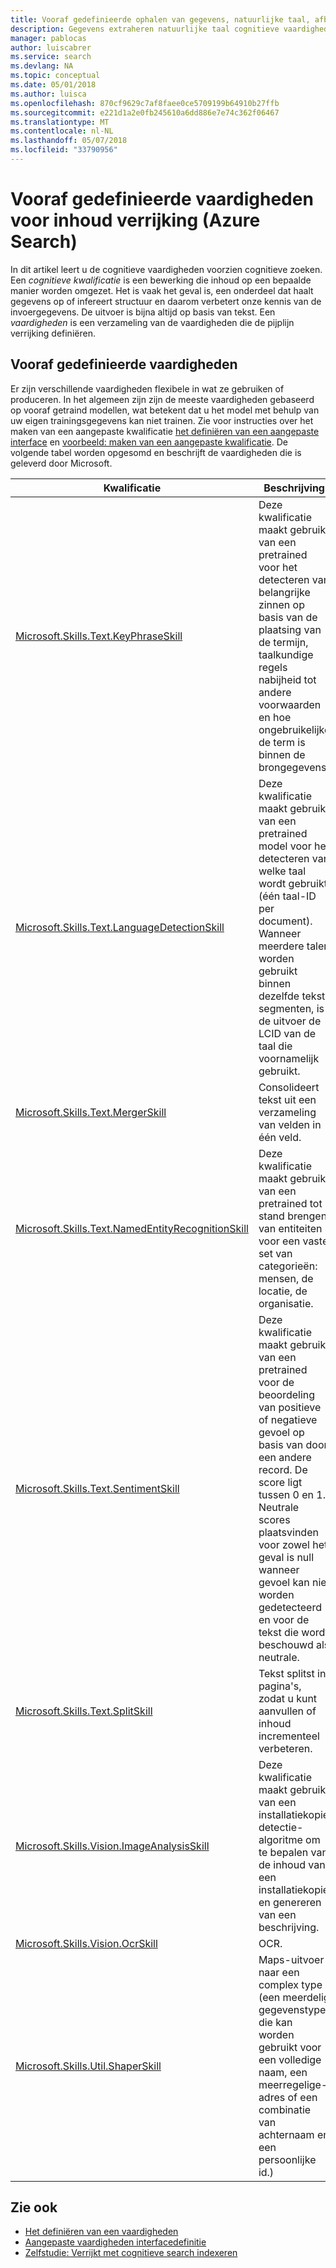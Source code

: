 ```yaml
---
title: Vooraf gedefinieerde ophalen van gegevens, natuurlijke taal, afbeelding verwerken vaardigheden (Azure Search) | Microsoft Docs
description: Gegevens extraheren natuurlijke taal cognitieve vaardigheden verwerking van afbeeldingen toevoegen semantiek en structuur onbewerkte inhoud in een pijplijn Zoek in Azure.
manager: pablocas
author: luiscabrer
ms.service: search
ms.devlang: NA
ms.topic: conceptual
ms.date: 05/01/2018
ms.author: luisca
ms.openlocfilehash: 870cf9629c7af8faee0ce5709199b64910b27ffb
ms.sourcegitcommit: e221d1a2e0fb245610a6dd886e7e74c362f06467
ms.translationtype: MT
ms.contentlocale: nl-NL
ms.lasthandoff: 05/07/2018
ms.locfileid: "33790956"
---
```

# <a name="predefined-skills-for-content-enrichment-azure-search"></a>Vooraf gedefinieerde vaardigheden voor inhoud verrijking (Azure Search)

In dit artikel leert u de cognitieve vaardigheden voorzien cognitieve zoeken. Een *cognitieve kwalificatie* is een bewerking die inhoud op een bepaalde manier worden omgezet. Het is vaak het geval is, een onderdeel dat haalt gegevens op of infereert structuur en daarom verbetert onze kennis van de invoergegevens. De uitvoer is bijna altijd op basis van tekst. Een *vaardigheden* is een verzameling van de vaardigheden die de pijplijn verrijking definiëren. 

## <a name="predefined-skills"></a>Vooraf gedefinieerde vaardigheden

Er zijn verschillende vaardigheden flexibele in wat ze gebruiken of produceren. In het algemeen zijn zijn de meeste vaardigheden gebaseerd op vooraf getraind modellen, wat betekent dat u het model met behulp van uw eigen trainingsgegevens kan niet trainen. Zie voor instructies over het maken van een aangepaste kwalificatie [het definiëren van een aangepaste interface](cognitive-search-custom-skill-interface.md) en [voorbeeld: maken van een aangepaste kwalificatie](cognitive-search-create-custom-skill-example.md). De volgende tabel worden opgesomd en beschrijft de vaardigheden die is geleverd door Microsoft. 

| Kwalificatie | Beschrijving |
|-------|-------------|
| [Microsoft.Skills.Text.KeyPhraseSkill](cognitive-search-skill-keyphrases.md) | Deze kwalificatie maakt gebruik van een pretrained voor het detecteren van belangrijke zinnen op basis van de plaatsing van de termijn, taalkundige regels nabijheid tot andere voorwaarden en hoe ongebruikelijke de term is binnen de brongegevens. |
| [Microsoft.Skills.Text.LanguageDetectionSkill](cognitive-search-skill-language-detection.md)  | Deze kwalificatie maakt gebruik van een pretrained model voor het detecteren van welke taal wordt gebruikt (één taal-ID per document). Wanneer meerdere talen worden gebruikt binnen dezelfde tekst segmenten, is de uitvoer de LCID van de taal die voornamelijk gebruikt.|
| [Microsoft.Skills.Text.MergerSkill](cognitive-search-skill-textmerger.md) | Consolideert tekst uit een verzameling van velden in één veld.  |
| [Microsoft.Skills.Text.NamedEntityRecognitionSkill](cognitive-search-skill-named-entity-recognition.md) | Deze kwalificatie maakt gebruik van een pretrained tot stand brengen van entiteiten voor een vaste set van categorieën: mensen, de locatie, de organisatie. |
| [Microsoft.Skills.Text.SentimentSkill](cognitive-search-skill-sentiment.md)  | Deze kwalificatie maakt gebruik van een pretrained voor de beoordeling van positieve of negatieve gevoel op basis van door een andere record. De score ligt tussen 0 en 1. Neutrale scores plaatsvinden voor zowel het geval is null wanneer gevoel kan niet worden gedetecteerd en voor de tekst die wordt beschouwd als neutrale.  |
| [Microsoft.Skills.Text.SplitSkill](cognitive-search-skill-textsplit.md) | Tekst splitst in pagina's, zodat u kunt aanvullen of inhoud incrementeel verbeteren. |
| [Microsoft.Skills.Vision.ImageAnalysisSkill](cognitive-search-skill-image-analysis.md) | Deze kwalificatie maakt gebruik van een installatiekopie detectie-algoritme om te bepalen van de inhoud van een installatiekopie en genereren van een beschrijving. |
| [Microsoft.Skills.Vision.OcrSkill](cognitive-search-skill-ocr.md) | OCR. |
| [Microsoft.Skills.Util.ShaperSkill](cognitive-search-skill-shaper.md) | Maps-uitvoer naar een complex type (een meerdelig gegevenstype, die kan worden gebruikt voor een volledige naam, een meerregelige-adres of een combinatie van achternaam en een persoonlijke id.) |

## <a name="see-also"></a>Zie ook

+ [Het definiëren van een vaardigheden](cognitive-search-defining-skillset.md)
+ [Aangepaste vaardigheden interfacedefinitie](cognitive-search-custom-skill-interface.md)
+ [Zelfstudie: Verrijkt met cognitieve search indexeren](cognitive-search-tutorial-blob.md)